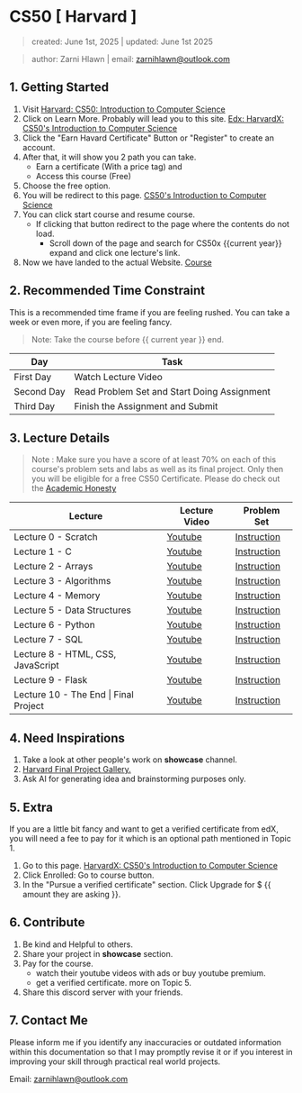 # CS50 [ Harvard ]
> created: June 1st, 2025 | updated: June 1st 2025

> author: Zarni Hlawn | email: zarnihlawn@outlook.com

## 1. Getting Started

1. Visit [Harvard: CS50: Introduction to Computer Science](https://pll.harvard.edu/course/cs50-introduction-computer-science)
2. Click on Learn More. Probably will lead you to this site. [Edx: HarvardX: CS50's Introduction to Computer Science](https://www.edx.org/learn/computer-science/harvard-university-cs50-s-introduction-to-computer-science)
3. Click the "Earn Havard Certificate" Button or "Register" to create an account.
4. After that, it will show you 2 path you can take. 
    - Earn a certificate (With a price tag) and
    - Access this course (Free)
5. Choose the free option.
6. You will be redirect to this page. [CS50's Introduction to Computer Science](https://learning.edx.org/course/course-v1:HarvardX+CS50+X/home)
7. You can click start course and resume course.
    - If clicking that button redirect to the page where the contents do not load.
        - Scroll down of the page and search for CS50x {{current year}} expand and click one lecture's link.
8. Now we have landed to the actual Website. [Course](https://cs50.harvard.edu/x/weeks/0/)

## 2. Recommended Time Constraint

This is a recommended time frame if you are feeling rushed. You can take a week or even more, if you are feeling fancy. 

> Note: Take the course before {{ current year }} end.

| Day      | Task |
| ----------- | ----------- |
| First Day      | Watch Lecture Video       |
| Second Day   | Read Problem Set and Start Doing Assignment        |
| Third Day  | Finish the Assignment and Submit |

## 3. Lecture Details

> Note : Make sure you have a score of at least 70% on each of this course's problem sets and labs as well as its final project. Only then you will be eligible for a free CS50 Certificate. Please do check out the [Academic Honesty](https://cs50.harvard.edu/x/honesty/)

| Lecture        | Lecture Video | Problem Set |
|----------------|---------------|-------------|
| Lecture 0 - Scratch           | [Youtube](https://www.youtube.com/live/2WtPyqwTLKM?si=UAUR5kBSArWyUuCx)      |    [Instruction](https://cs50.harvard.edu/x/psets/0/scratch/)         |
| Lecture 1 - C             | [Youtube](https://www.youtube.com/live/89cbCbWrM4U?si=npjH-mgZ09TCDhtJ)      |     [Instruction](https://cs50.harvard.edu/x/psets/1/)          |
| Lecture 2 - Arrays        | [Youtube](https://www.youtube.com/live/Y8qnryVy5sQ?si=9ABIdjWWQU_PNyMG)      |     [Instruction](https://cs50.harvard.edu/x/psets/2/)          |
| Lecture 3 - Algorithms    | [Youtube](https://www.youtube.com/live/iCx3zwK8Ms8?si=aLIPyB6HZZZU_zan)      |      [Instruction](https://cs50.harvard.edu/x/psets/3/)         |
| Lecture 4 - Memory        | [Youtube](https://www.youtube.com/live/kcRdFGbzR1I?si=ReU4wiQ5_XIy-Eyq)      |     [Instruction](https://cs50.harvard.edu/x/psets/4/)          |
| Lecture 5 - Data Structures | [Youtube](https://www.youtube.com/live/aV8LlSmd1E8?si=enRxOtDtrWRIyZov)      |  [Instruction](https://cs50.harvard.edu/x/psets/5/)             |
| Lecture 6 - Python        | [Youtube](https://www.youtube.com/live/0eNc5lJfZFM?si=TcjMDif4KzWf7Nkp)      |     [Instruction](https://cs50.harvard.edu/x/psets/6/)          |
| Lecture 7 - SQL           | [Youtube](https://www.youtube.com/live/ZA25WHO62ZA?si=vPsqJU4gQI5GUvab)      |     [Instruction](https://cs50.harvard.edu/x/psets/7/)          |
| Lecture 8 - HTML, CSS, JavaScript | [Youtube](https://www.youtube.com/live/xiWUL3M9D8c?si=9XdUIgu41YdIG6rE)      |      [Instruction](https://cs50.harvard.edu/x/psets/8/)         |
| Lecture 9 - Flask         | [Youtube](https://www.youtube.com/live/1r-dFbPQ7Z8?si=YcmL-qwuF_PG6YQW)      |      [Instruction](https://cs50.harvard.edu/x/psets/9/)         |
| Lecture 10 - The End \| Final Project | [Youtube](https://www.youtube.com/live/WGEy-Bu5Hos?si=GqGBWGjYSY7ihtuI)      |   [Instruction](https://cs50.harvard.edu/x/project/)            |

## 4. Need Inspirations

1. Take a look at other people's work on **showcase** channel. 
2. [Harvard Final Project Gallery.](https://cs50.harvard.edu/x/gallery/) 
3. Ask AI for generating idea and brainstorming purposes only.


## 5. Extra

If you are a little bit fancy and want to get a verified certificate from edX, you will need a fee to pay for it which is an optional path mentioned in Topic 1. 
1. Go to this page. [HarvardX: CS50's Introduction to Computer Science](https://www.edx.org/learn/computer-science/harvard-university-cs50-s-introduction-to-computer-science)
2. Click Enrolled: Go to course button.
3. In the "Pursue a verified certificate" section. Click Upgrade for $ {{ amount they are asking }}.

## 6. Contribute

1. Be kind and Helpful to others.
2. Share your project in **showcase** section.
3. Pay for the course.
    - watch their youtube videos with ads or buy youtube premium.
    - get a verified certificate. more on Topic 5.
4. Share this discord server with your friends.

## 7. Contact Me

Please inform me if you identify any inaccuracies or outdated information within this documentation so that I may promptly revise it or if you interest in improving your skill through practical real world projects.

Email: zarnihlawn@outlook.com
